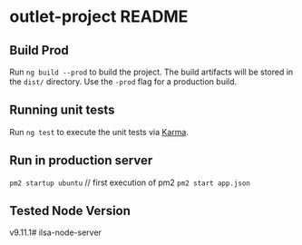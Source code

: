 # outlet-project README

## Build Prod

Run `ng build --prod` to build the project. The build artifacts will be stored in the `dist/` directory. Use the `-prod` flag for a production build.

## Running unit tests

Run `ng test` to execute the unit tests via [Karma](https://karma-runner.github.io).

## Run in production server
`pm2 startup ubuntu` // first execution of pm2
`pm2 start app.json`

## Tested Node Version
v9.11.1# ilsa-node-server
